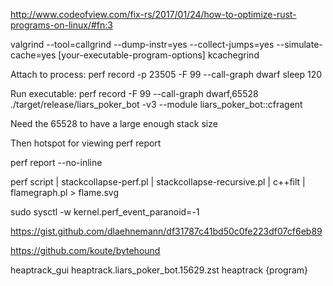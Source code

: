 <http://www.codeofview.com/fix-rs/2017/01/24/how-to-optimize-rust-programs-on-linux/#fn:3>

valgrind --tool=callgrind --dump-instr=yes --collect-jumps=yes --simulate-cache=yes <path-to-your-executable> [your-executable-program-options]
kcachegrind

Attach to process:
perf record -p 23505 -F 99 --call-graph dwarf sleep 120

Run executable:
perf record -F 99 --call-graph dwarf,65528 ./target/release/liars_poker_bot -v3 --module liars_poker_bot::cfragent

Need the 65528 to have a large enough stack size


Then hotspot for viewing perf report


 perf report --no-inline

 perf script | stackcollapse-perf.pl | stackcollapse-recursive.pl | c++filt | flamegraph.pl > flame.svg

sudo sysctl -w kernel.perf_event_paranoid=-1


 https://gist.github.com/dlaehnemann/df31787c41bd50c0fe223df07cf6eb89

 https://github.com/koute/bytehound

 heaptrack_gui heaptrack.liars_poker_bot.15629.zst
 heaptrack {program}
